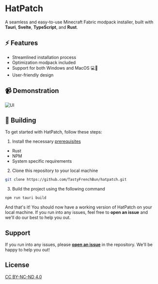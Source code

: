 # HatPatch

A seamless and easy-to-use Minecraft Fabric modpack installer, built with **Tauri**, **Svelte**, **TypeScript**, and **Rust**.

## ⚡ Features

- Streamlined installation process
- Optimization modpack included
- Support for both Windows and MacOS 💻🍎
- User-friendly design

## 📹 Demonstration
![UI](https://i.imgur.com/iWVPW7A.gif)

## 🚀 Building
To get started with HatPatch, follow these steps:

1. Install the necessary [prerequisites](https://tauri.app/v1/guides/getting-started/prerequisites)
  - Rust
  - NPM
  - System specific requirements
2. Clone this repository to your local machine
  ```bash
  git clone https://github.com/TastyFrenchBun/hatpatch.git
  ```
3. Build the project using the following command
  ```bash
  npm run tauri build
  ```
And that's it! You should now have a working version of HatPatch on your local machine. 
If you run into any issues, feel free to **open an issue** and we'll do our best to help you out.

## Support

If you run into any issues, please <ins>**open an issue**</ins> in the repository. We'll be happy to help you out!

## License
[CC BY-NC-ND 4.0](https://creativecommons.org/licenses/by-nc-nd/4.0/)